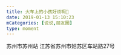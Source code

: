 ```yaml
---
title: 火车上的小孩好烦啊🤬
date: 2019-01-13 15:10:23
mCategories: [说说,朋友圈]
type: moment
---
```


<div id="pics-20190113151023"></div>

<script>
var data = [
    {"link": "2019-01-13_000000.jpeg", "type": "shuoshuo"}
];
picsRender(data, "pics-20190113151023");
</script>

苏州市苏州站
江苏省苏州市姑苏区车站路27号

